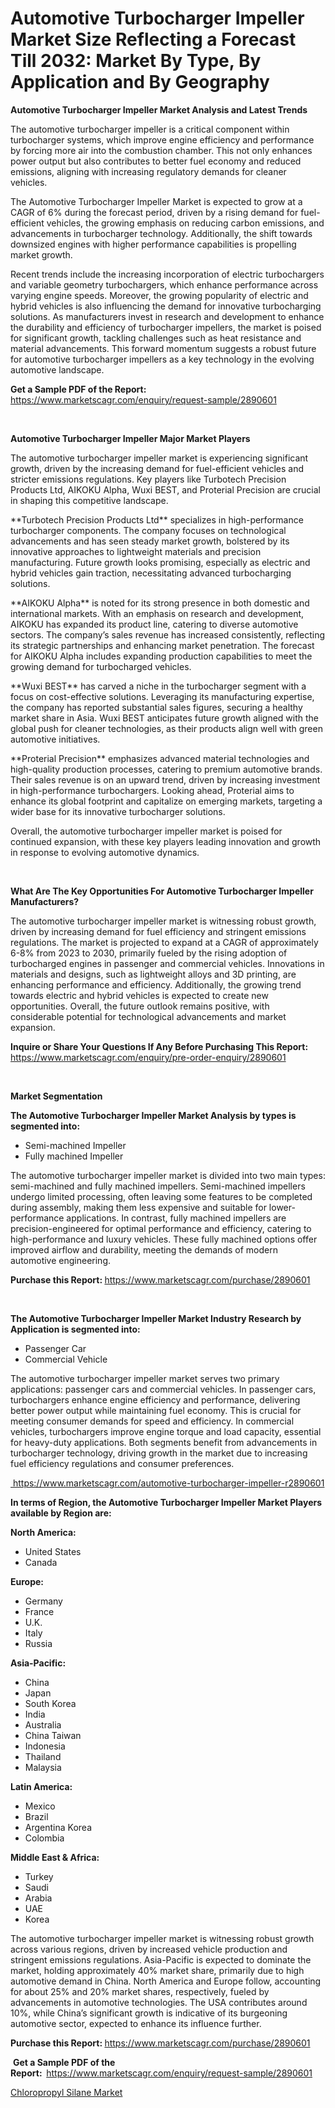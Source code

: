 <p><h1>Automotive Turbocharger Impeller Market Size Reflecting a Forecast Till 2032: Market By Type, By Application and By Geography</h1></p><p><strong>Automotive Turbocharger Impeller Market Analysis and Latest Trends</strong></p>
<p><p>The automotive turbocharger impeller is a critical component within turbocharger systems, which improve engine efficiency and performance by forcing more air into the combustion chamber. This not only enhances power output but also contributes to better fuel economy and reduced emissions, aligning with increasing regulatory demands for cleaner vehicles. </p><p>The Automotive Turbocharger Impeller Market is expected to grow at a CAGR of 6% during the forecast period, driven by a rising demand for fuel-efficient vehicles, the growing emphasis on reducing carbon emissions, and advancements in turbocharger technology. Additionally, the shift towards downsized engines with higher performance capabilities is propelling market growth. </p><p>Recent trends include the increasing incorporation of electric turbochargers and variable geometry turbochargers, which enhance performance across varying engine speeds. Moreover, the growing popularity of electric and hybrid vehicles is also influencing the demand for innovative turbocharging solutions. As manufacturers invest in research and development to enhance the durability and efficiency of turbocharger impellers, the market is poised for significant growth, tackling challenges such as heat resistance and material advancements. This forward momentum suggests a robust future for automotive turbocharger impellers as a key technology in the evolving automotive landscape.</p></p>
<p><strong>Get a Sample PDF of the Report:&nbsp;</strong> <a href="https://www.marketscagr.com/enquiry/request-sample/2890601?utm_campaign=2893&utm_medium=2&utm_source=Github&utm_content=ia&utm_term=14032025&utm_id=automotive-turbocharger-impeller">https://www.marketscagr.com/enquiry/request-sample/2890601</a></p>
<p>&nbsp;</p>
<p><strong>Automotive Turbocharger Impeller Major Market Players</strong></p>
<p><p>The automotive turbocharger impeller market is experiencing significant growth, driven by the increasing demand for fuel-efficient vehicles and stricter emissions regulations. Key players like Turbotech Precision Products Ltd, AIKOKU Alpha, Wuxi BEST, and Proterial Precision are crucial in shaping this competitive landscape.</p><p>**Turbotech Precision Products Ltd** specializes in high-performance turbocharger components. The company focuses on technological advancements and has seen steady market growth, bolstered by its innovative approaches to lightweight materials and precision manufacturing. Future growth looks promising, especially as electric and hybrid vehicles gain traction, necessitating advanced turbocharging solutions.</p><p>**AIKOKU Alpha** is noted for its strong presence in both domestic and international markets. With an emphasis on research and development, AIKOKU has expanded its product line, catering to diverse automotive sectors. The company’s sales revenue has increased consistently, reflecting its strategic partnerships and enhancing market penetration. The forecast for AIKOKU Alpha includes expanding production capabilities to meet the growing demand for turbocharged vehicles.</p><p>**Wuxi BEST** has carved a niche in the turbocharger segment with a focus on cost-effective solutions. Leveraging its manufacturing expertise, the company has reported substantial sales figures, securing a healthy market share in Asia. Wuxi BEST anticipates future growth aligned with the global push for cleaner technologies, as their products align well with green automotive initiatives.</p><p>**Proterial Precision** emphasizes advanced material technologies and high-quality production processes, catering to premium automotive brands. Their sales revenue is on an upward trend, driven by increasing investment in high-performance turbochargers. Looking ahead, Proterial aims to enhance its global footprint and capitalize on emerging markets, targeting a wider base for its innovative turbocharger solutions.</p><p>Overall, the automotive turbocharger impeller market is poised for continued expansion, with these key players leading innovation and growth in response to evolving automotive dynamics.</p></p>
<p>&nbsp;</p>
<p><strong>What Are The Key Opportunities For Automotive Turbocharger Impeller Manufacturers?</strong></p>
<p><p>The automotive turbocharger impeller market is witnessing robust growth, driven by increasing demand for fuel efficiency and stringent emissions regulations. The market is projected to expand at a CAGR of approximately 6-8% from 2023 to 2030, primarily fueled by the rising adoption of turbocharged engines in passenger and commercial vehicles. Innovations in materials and designs, such as lightweight alloys and 3D printing, are enhancing performance and efficiency. Additionally, the growing trend towards electric and hybrid vehicles is expected to create new opportunities. Overall, the future outlook remains positive, with considerable potential for technological advancements and market expansion.</p></p>
<p><strong>Inquire or Share Your Questions If Any Before Purchasing This Report:</strong> <a href="https://www.marketscagr.com/enquiry/pre-order-enquiry/2890601?utm_campaign=2893&utm_medium=2&utm_source=Github&utm_content=ia&utm_term=14032025&utm_id=automotive-turbocharger-impeller">https://www.marketscagr.com/enquiry/pre-order-enquiry/2890601</a></p>
<p>&nbsp;</p>
<p><strong>Market Segmentation</strong></p>
<p><strong>The Automotive Turbocharger Impeller Market Analysis by types is segmented into:</strong></p>
<p><ul><li>Semi-machined Impeller</li><li>Fully machined Impeller</li></ul></p>
<p><p>The automotive turbocharger impeller market is divided into two main types: semi-machined and fully machined impellers. Semi-machined impellers undergo limited processing, often leaving some features to be completed during assembly, making them less expensive and suitable for lower-performance applications. In contrast, fully machined impellers are precision-engineered for optimal performance and efficiency, catering to high-performance and luxury vehicles. These fully machined options offer improved airflow and durability, meeting the demands of modern automotive engineering.</p></p>
<p><strong>Purchase this Report:&nbsp;</strong><a href="https://www.marketscagr.com/purchase/2890601?utm_campaign=2893&utm_medium=2&utm_source=Github&utm_content=ia&utm_term=14032025&utm_id=automotive-turbocharger-impeller">https://www.marketscagr.com/purchase/2890601</a></p>
<p>&nbsp;</p>
<p><strong>The Automotive Turbocharger Impeller Market Industry Research by Application is segmented into:</strong></p>
<p><ul><li>Passenger Car</li><li>Commercial Vehicle</li></ul></p>
<p><p>The automotive turbocharger impeller market serves two primary applications: passenger cars and commercial vehicles. In passenger cars, turbochargers enhance engine efficiency and performance, delivering better power output while maintaining fuel economy. This is crucial for meeting consumer demands for speed and efficiency. In commercial vehicles, turbochargers improve engine torque and load capacity, essential for heavy-duty applications. Both segments benefit from advancements in turbocharger technology, driving growth in the market due to increasing fuel efficiency regulations and consumer preferences.</p></p>
<p><a href="https://www.marketscagr.com/automotive-turbocharger-impeller-r2890601?utm_campaign=2893&utm_medium=2&utm_source=Github&utm_content=ia&utm_term=14032025&utm_id=automotive-turbocharger-impeller">&nbsp;https://www.marketscagr.com/automotive-turbocharger-impeller-r2890601</a></p>
<p><strong>In terms of Region, the Automotive Turbocharger Impeller Market Players available by Region are:</strong></p>
<p>
    <p> <strong> North America: </strong>
        <ul>
            <li>United States</li>
            <li>Canada</li>
        </ul>
        </p> 
    <p> <strong> Europe: </strong>
        <ul>
            <li>Germany</li>
            <li>France</li>
            <li>U.K.</li>
            <li>Italy</li>
            <li>Russia</li>
        </ul>
        </p> 
    <p> <strong> Asia-Pacific: </strong>
        <ul>
            <li>China</li>
            <li>Japan</li>
            <li>South Korea</li>
            <li>India</li>
            <li>Australia</li>
            <li>China Taiwan</li>
            <li>Indonesia</li>
            <li>Thailand</li>
            <li>Malaysia</li>
        </ul>
        </p> 
    <p> <strong> Latin America: </strong>
        <ul>
            <li>Mexico</li>
            <li>Brazil</li>
            <li>Argentina Korea</li>
            <li>Colombia</li>
        </ul>
        </p> 
    <p> <strong> Middle East & Africa: </strong>
        <ul>
            <li>Turkey</li>
            <li>Saudi</li>
            <li>Arabia</li>
            <li>UAE</li>
            <li>Korea</li>
        </ul>
    </p>
    </p>
<p><p>The automotive turbocharger impeller market is witnessing robust growth across various regions, driven by increased vehicle production and stringent emissions regulations. Asia-Pacific is expected to dominate the market, holding approximately 40% market share, primarily due to high automotive demand in China. North America and Europe follow, accounting for about 25% and 20% market shares, respectively, fueled by advancements in automotive technologies. The USA contributes around 10%, while China’s significant growth is indicative of its burgeoning automotive sector, expected to enhance its influence further.</p></p>
<p><strong>Purchase this Report: </strong><a href="https://www.marketscagr.com/purchase/2890601?utm_campaign=2893&utm_medium=2&utm_source=Github&utm_content=ia&utm_term=14032025&utm_id=automotive-turbocharger-impeller">https://www.marketscagr.com/purchase/2890601</a></p>
<p>&nbsp;<strong>Get a Sample PDF of the Report:&nbsp;&nbsp;</strong><a href="https://www.marketscagr.com/enquiry/request-sample/2890601?utm_campaign=2893&utm_medium=2&utm_source=Github&utm_content=ia&utm_term=14032025&utm_id=automotive-turbocharger-impeller">https://www.marketscagr.com/enquiry/request-sample/2890601</a></p>
<p><strong></strong></p>
<p><p><a href="https://github.com/akrachveslov/Market-Research-Report-List-1/blob/main/chloropropyl-silane-market.md?utm_campaign=2893&utm_medium=2&utm_source=Github&utm_content=ia&utm_term=14032025&utm_id=automotive-turbocharger-impeller">Chloropropyl Silane Market</a></p></p>
